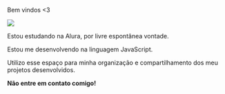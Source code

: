 Bem vindos <3

![](https://media1.tenor.com/m/1V2GDYxIIMkAAAAC/america-ya.gif)

Estou estudando na Alura, por livre espontânea vontade.

Estou me desenvolvendo na linguagem JavaScript.

Utilizo esse espaço para minha organização e compartilhamento dos meu projetos desenvolvidos.

**Não entre em contato comigo!**
